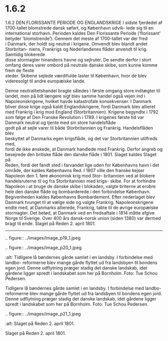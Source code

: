 # 1.6.2

1.6.2 
DEN FLORISSANTE PERIODE OG ENGLANDSKRIGE
I sidste fjerdedel af 1700-tallet blomstrede dansk søfart, og København udvik-
lede sig til en international storhavn. Perioden kaldes Den Florissante Periode 
(’florissant’	betyder	’blomstrende’).	Gennem	det	meste	af	1700-tallet	var	der	fred	
i Danmark, der holdt sig neutral i krigene. Omvendt blev blandt andet Storbritan-
niens,	Frankrigs	og	Nederlandenes	flåder	anvendt	til	krig.	Samtidig	blokerede	
disse stormagter hinandens havne og sejlruter. De sendte derfor i stort omfang 
deres	varer	ombord	på	neutrale	danske	skibe,	som	kunne	komme	frem	de	fleste	
steder. Skibene sejlede værdifulde laster til København, hvor de blev videresolgt 
til andre europæiske lande.
 
 Denne neutralitetshandel bragte således i første omgang store indtægter 
til landet, men på lidt længere sigt blev samme handel også vejen ind i  
Napoleonskrigene, hvilket havde katastrofale konsekvenser. I Danmark bliver 
disse krige også kaldt Englandskrigene, fordi Danmark blev allieret med Frankrig 
i krig mod England (Storbritannien). Krigene begyndte i 1792 som følge af Den 
Franske Revolution i 1789. 
I	krigenes	første	tid	var	Danmark	neutral	og	tjente	med	sin	store	handelsflåde	
godt	på	at	sejle	varer	til	både	Storbritannien	og	Frankrig.	Handelsflåden	blev	
beskyttet	af	Danmarks	egen	krigsflåde,	og	det	var	Storbritannien	utilfreds	med,	
fordi de ikke ønskede, at Danmark handlede med Frankrig. Derfor angreb og 
besejrede	den	britiske	flåde	den	danske	flåde	i	1801.	Slaget	kaldes	Slaget	på	
Reden, fordi det fandt sted i farvandet lige uden for Københavns havn i det 
område, der kaldes Københavns Red.
I 1807 ville den franske kejser Napoleon den 1. føre økonomisk krig mod Stor-
britannien ved at blokere handelsruterne til og fra Storbritannien med krigs-
skibe. For at forhindre Napoleon i at bruge de danske skibe i blokaden, valgte 
briterne	at	erobre	hele	den	danske	flåde	og	bombarderede	i	den	forbindelse	
København. Begivenheden kaldes Københavns Bombardement. Efter nederlaget 
blev Danmark tvunget til at vælge side og valgte Frankrig.
Napoleonskrigene endte med, at Danmarks allierede, Frankrig, tabte til de 
øvrige europæiske stormagter. Det betød, at Danmark ved en fredsaftale i 1814 
måtte afgive Norge til Sverige. Over 400 års dansk-norsk union (siden 1380) var 
dermed bragt til ende.
Slaget på Reden 2. april 1801.
 
 ---

<!-- Figures extracted from nearby pages -->

.. figure:: ../images/image_p19_1.jpeg



.. figure:: ../images/image_p20_1.jpeg

   :alt: Tidligere lå bøndernes gårde samlet i en landsby. I forbindelse med landbo- reformerne	blev	mange	gårde	flyttet	ud	fra	landsbyen	til	bondens	egen	jord.	Denne	udflytning	præger	stadig	det	danske	landskab,	idet	gårdene	ligger	spredt	i	landskabet	som	her	på	Bornholm.	Foto: Tue	Schou	Pedersen.

   Tidligere lå bøndernes gårde samlet i en landsby. I forbindelse med landbo- reformerne	blev	mange	gårde	flyttet	ud	fra	landsbyen	til	bondens	egen	jord.	Denne	udflytning	præger	stadig	det	danske	landskab,	idet	gårdene	ligger	spredt	i	landskabet	som	her	på	Bornholm.	Foto: Tue	Schou	Pedersen.

.. figure:: ../images/image_p21_1.jpeg

   :alt: Slaget på Reden 2. april 1801.

   Slaget på Reden 2. april 1801.
